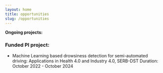 ```yaml
---
layout: home
title: opportunities
slug: /opportunities
---
```


__Ongoing projects:__
### Funded PI project:
- Machine Learning based drowsiness detection for semi-automated driving: Applications in Health 4.0 and Industry 4.0,  SERB-DST Duration: October 2022 - October 2024

